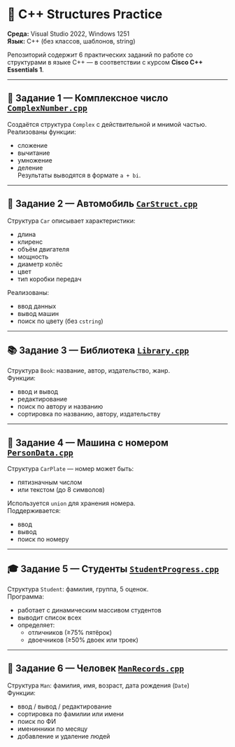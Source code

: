 # 📘 C++ Structures Practice

**Среда:** Visual Studio 2022, Windows 1251  
**Язык:** C++ (без классов, шаблонов, string)

Репозиторий содержит 6 практических заданий по работе со структурами в языке C++ — в соответствии с курсом **Cisco C++ Essentials 1**.

---

## 🧩 Задание 1 — Комплексное число [`ComplexNumber.cpp`](./ComplexNumber.cpp)

Создаётся структура `Complex` с действительной и мнимой частью.  
Реализованы функции:
- сложение
- вычитание
- умножение
- деление  
Результаты выводятся в формате `a + bi`.

---

## 🚗 Задание 2 — Автомобиль [`CarStruct.cpp`](./CarStruct.cpp)

Структура `Car` описывает характеристики:
- длина
- клиренс
- объём двигателя
- мощность
- диаметр колёс
- цвет
- тип коробки передач

Реализованы:
- ввод данных
- вывод машин
- поиск по цвету (без `cstring`)

---

## 📚 Задание 3 — Библиотека [`Library.cpp`](./Library.cpp)

Структура `Book`: название, автор, издательство, жанр.  
Функции:
- ввод и вывод
- редактирование
- поиск по автору и названию
- сортировка по названию, автору, издательству

---

## 🔢 Задание 4 — Машина с номером [`PersonData.cpp`](./PersonData.cpp)

Структура `CarPlate` — номер может быть:
- пятизначным числом
- или текстом (до 8 символов)

Используется `union` для хранения номера.  
Поддерживается:
- ввод
- вывод
- поиск по номеру

---

## 🎓 Задание 5 — Студенты [`StudentProgress.cpp`](./StudentProgress.cpp)

Структура `Student`: фамилия, группа, 5 оценок.  
Программа:
- работает с динамическим массивом студентов
- выводит список всех
- определяет:
  - отличников (≥75% пятёрок)
  - двоечников (≥50% двоек или троек)

---

## 👤 Задание 6 — Человек [`ManRecords.cpp`](./ManRecords.cpp)

Структура `Man`: фамилия, имя, возраст, дата рождения (`Date`)  
Функции:
- ввод / вывод / редактирование
- сортировка по фамилии или имени
- поиск по ФИ
- именинники по месяцу
- добавление и удаление людей


